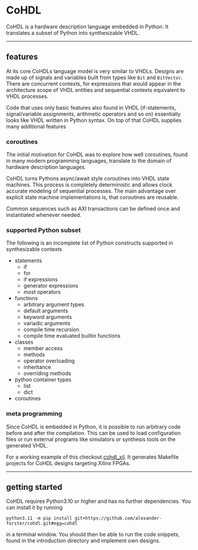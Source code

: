 # CoHDL

CoHDL is a hardware description language embedded in Python. It translates a subset of Python into synthesizable VHDL.

---
## features

At its core CoHDLs language model is very similar to VHDLs. Designs are made up of signals and variables built from types like `Bit` and `BitVector`. There are concurrent contexts, for expressions that would appear in the architecture scope of VHDL entities and sequential contexts equivalent to VHDL processes.

Code that uses only basic features also found in VHDL (if-statements, signal/variable assignments, arithmetic operators and so on) essentially looks like VHDL written in Python syntax. On top of that CoHDL supplies many additional features


### coroutines

The initial motivation for CoHDL was to explore how well coroutines, found in many modern programming languages, translate to the domain of hardware description languages.

CoHDL turns Pythons async/await style coroutines into VHDL state machines. This process is completely deterministic and allows clock accurate modeling of sequential processes. The main advantage over explicit state machine implementations is, that coroutines are reusable.

Common sequences such as AXI transactions can be defined once and instantiated whenever needed.

### supported Python subset

The following is an incomplete list of Python constructs supported in synthesizable contexts

* statements
    * if
    * for
    * if expressions
    * generator expressions
    * most operators
* functions
    * arbitrary argument types
    * default arguments
    * keyword arguments
    * variadic arguments
    * compile time recursion
    * compile time evaluated builtin functions
* classes
    * member access
    * methods
    * operator overloading
    * inheritance
    * overriding methods
* python container types
    * list
    * dict
* coroutines

### meta programming

Since CoHDL is embedded in Python, it is possible to run arbitrary code before and after the compilation. This can be used to load configuration files or run external programs like simulators or synthesis tools on the generated VHDL.

For a working example of this checkout [cohdl_xil](https://github.com/alexander-forster/cohdl_xil). It generates Makefile projects for CoHDL designs targeting Xilinx FPGAs.

---
## getting started

CoHDL requires Python3.10 or higher and has no further dependencies. You can install it by running

```shell
python3.11 -m pip install git+https://github.com/alexander-forster/cohdl.git#egg=cohdl
```

in a terminal window. You should then be able to run the code snippets, found in the introduction directory and implement own designs.
